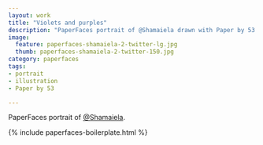 ```yaml
---
layout: work
title: "Violets and purples"
description: "PaperFaces portrait of @Shamaiela drawn with Paper by 53 on an iPad."
image: 
  feature: paperfaces-shamaiela-2-twitter-lg.jpg
  thumb: paperfaces-shamaiela-2-twitter-150.jpg
category: paperfaces
tags: 
- portrait
- illustration
- Paper by 53

---
```


PaperFaces portrait of [@Shamaiela](http://twitter.com/Shamaiela).

{% include paperfaces-boilerplate.html %}